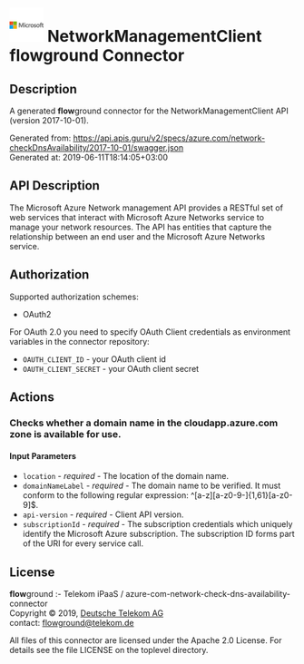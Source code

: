 # ![LOGO](logo.png) NetworkManagementClient **flow**ground Connector

## Description

A generated **flow**ground connector for the NetworkManagementClient API (version 2017-10-01).

Generated from: https://api.apis.guru/v2/specs/azure.com/network-checkDnsAvailability/2017-10-01/swagger.json<br/>
Generated at: 2019-06-11T18:14:05+03:00

## API Description

The Microsoft Azure Network management API provides a RESTful set of web services that interact with Microsoft Azure Networks service to manage your network resources. The API has entities that capture the relationship between an end user and the Microsoft Azure Networks service.

## Authorization

Supported authorization schemes:
- OAuth2

For OAuth 2.0 you need to specify OAuth Client credentials as environment variables in the connector repository:
* `OAUTH_CLIENT_ID` - your OAuth client id
* `OAUTH_CLIENT_SECRET` - your OAuth client secret

## Actions

### Checks whether a domain name in the cloudapp.azure.com zone is available for use.

#### Input Parameters
* `location` - _required_ - The location of the domain name.
* `domainNameLabel` - _required_ - The domain name to be verified. It must conform to the following regular expression: ^[a-z][a-z0-9-]{1,61}[a-z0-9]$.
* `api-version` - _required_ - Client API version.
* `subscriptionId` - _required_ - The subscription credentials which uniquely identify the Microsoft Azure subscription. The subscription ID forms part of the URI for every service call.

## License

**flow**ground :- Telekom iPaaS / azure-com-network-check-dns-availability-connector<br/>
Copyright © 2019, [Deutsche Telekom AG](https://www.telekom.de)<br/>
contact: flowground@telekom.de

All files of this connector are licensed under the Apache 2.0 License. For details
see the file LICENSE on the toplevel directory.
